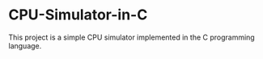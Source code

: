 # CPU-Simulator-in-C
This project is a simple CPU simulator implemented in the C programming language.  
